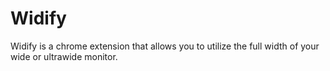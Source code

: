# Widify
Widify is a chrome extension that allows you to utilize the full width of your wide or ultrawide monitor.
